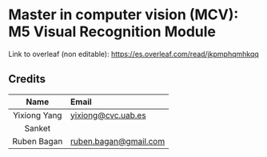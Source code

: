 # Master in computer vision (MCV): M5 Visual Recognition Module

Link to overleaf (non editable): https://es.overleaf.com/read/jkpmphqmhkqq

## Credits

| Name | Email |
|:----:|:------|
| Yixiong Yang | yixiong@cvc.uab.es |
| Sanket | | sanketbiswas1995@gmail.com |
| Ruben Bagan | ruben.bagan@gmail.com |

